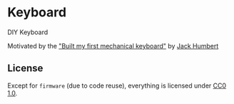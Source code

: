 Keyboard
========

DIY Keyboard

Motivated by the ["Built my first mechanical keyboard"](https://imgur.com/a/EiVBx/#7ZjUYyg) by [Jack Humbert](https://github.com/jackhumbert)

## License

Except for `firmware` (due to code reuse), everything is licensed under [CC0 1.0](https://creativecommons.org/publicdomain/zero/1.0/).
